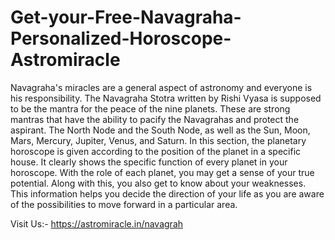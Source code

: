 # Get-your-Free-Navagraha-Personalized-Horoscope-Astromiracle

Navagraha's miracles are a general aspect of astronomy and everyone is his responsibility. The Navagraha Stotra written by Rishi Vyasa is supposed to be the mantra for the peace of the nine planets. These are strong mantras that have the ability to pacify the Navagrahas and protect the aspirant. The North Node and the South Node, as well as the Sun, Moon, Mars, Mercury, Jupiter, Venus, and Saturn. In this section, the planetary horoscope is given according to the position of the planet in a specific house. It clearly shows the specific function of every planet in your horoscope. With the role of each planet, you may get a sense of your true potential. Along with this, you also get to know about your weaknesses. This information helps you decide the direction of your life as you are aware of the possibilities to move forward in a particular area.

Visit Us:- https://astromiracle.in/navagrah

